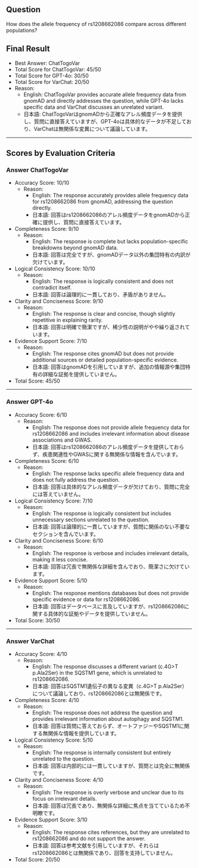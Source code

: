 ## Question

How does the allele frequency of rs1208662086 compare across different populations?

## Final Result

- Best Answer: ChatTogoVar
- Total Score for ChatTogoVar: 45/50
- Total Score for GPT-4o: 30/50
- Total Score for VarChat: 20/50
- Reason:
  - English: ChatTogoVar provides accurate allele frequency data from gnomAD and directly addresses the question, while GPT-4o lacks specific data and VarChat discusses an unrelated variant.
  - 日本語: ChatTogoVarはgnomADから正確なアレル頻度データを提供し、質問に直接答えていますが、GPT-4oは具体的なデータが不足しており、VarChatは無関係な変異について議論しています。

---

## Scores by Evaluation Criteria

### Answer ChatTogoVar
- Accuracy Score: 10/10
  - Reason: 
    - English: The response accurately provides allele frequency data for rs1208662086 from gnomAD, addressing the question directly.
    - 日本語: 回答はrs1208662086のアレル頻度データをgnomADから正確に提供し、質問に直接答えています。
- Completeness Score: 9/10
  - Reason: 
    - English: The response is complete but lacks population-specific breakdowns beyond gnomAD data.
    - 日本語: 回答は完全ですが、gnomADデータ以外の集団特有の内訳が欠けています。
- Logical Consistency Score: 10/10
  - Reason: 
    - English: The response is logically consistent and does not contradict itself.
    - 日本語: 回答は論理的に一貫しており、矛盾がありません。
- Clarity and Conciseness Score: 9/10
  - Reason: 
    - English: The response is clear and concise, though slightly repetitive in explaining rarity.
    - 日本語: 回答は明確で簡潔ですが、稀少性の説明がやや繰り返されています。
- Evidence Support Score: 7/10
  - Reason: 
    - English: The response cites gnomAD but does not provide additional sources or detailed population-specific evidence.
    - 日本語: 回答はgnomADを引用していますが、追加の情報源や集団特有の詳細な証拠を提供していません。
- Total Score: 45/50

---

### Answer GPT-4o
- Accuracy Score: 6/10
  - Reason: 
    - English: The response does not provide allele frequency data for rs1208662086 and includes irrelevant information about disease associations and GWAS.
    - 日本語: 回答はrs1208662086のアレル頻度データを提供しておらず、疾患関連性やGWASに関する無関係な情報を含んでいます。
- Completeness Score: 6/10
  - Reason: 
    - English: The response lacks specific allele frequency data and does not fully address the question.
    - 日本語: 回答は具体的なアレル頻度データが欠けており、質問に完全には答えていません。
- Logical Consistency Score: 7/10
  - Reason: 
    - English: The response is logically consistent but includes unnecessary sections unrelated to the question.
    - 日本語: 回答は論理的に一貫していますが、質問に関係のない不要なセクションを含んでいます。
- Clarity and Conciseness Score: 6/10
  - Reason: 
    - English: The response is verbose and includes irrelevant details, making it less concise.
    - 日本語: 回答は冗長で無関係な詳細を含んでおり、簡潔さに欠けています。
- Evidence Support Score: 5/10
  - Reason: 
    - English: The response mentions databases but does not provide specific evidence or data for rs1208662086.
    - 日本語: 回答はデータベースに言及していますが、rs1208662086に関する具体的な証拠やデータを提供していません。
- Total Score: 30/50

---

### Answer VarChat
- Accuracy Score: 4/10
  - Reason: 
    - English: The response discusses a different variant (c.4G>T p.Ala2Ser) in the SQSTM1 gene, which is unrelated to rs1208662086.
    - 日本語: 回答はSQSTM1遺伝子の異なる変異（c.4G>T p.Ala2Ser）について議論しており、rs1208662086とは無関係です。
- Completeness Score: 4/10
  - Reason: 
    - English: The response does not address the question and provides irrelevant information about autophagy and SQSTM1.
    - 日本語: 回答は質問に答えておらず、オートファジーやSQSTM1に関する無関係な情報を提供しています。
- Logical Consistency Score: 5/10
  - Reason: 
    - English: The response is internally consistent but entirely unrelated to the question.
    - 日本語: 回答は内部的には一貫していますが、質問とは完全に無関係です。
- Clarity and Conciseness Score: 4/10
  - Reason: 
    - English: The response is overly verbose and unclear due to its focus on irrelevant details.
    - 日本語: 回答は冗長であり、無関係な詳細に焦点を当てているため不明瞭です。
- Evidence Support Score: 3/10
  - Reason: 
    - English: The response cites references, but they are unrelated to rs1208662086 and do not support the answer.
    - 日本語: 回答は参考文献を引用していますが、それらはrs1208662086とは無関係であり、回答を支持していません。
- Total Score: 20/50